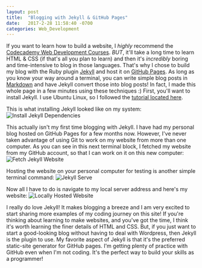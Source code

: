 ```yaml
---
layout: post
title:  "Blogging with Jekyll & GitHub Pages"
date:   2017-2-28 11:58:40 -0700
categories: Web_Development
---
```

If you want to learn how to build a website, I *highly* recommend the [Codecademy Web Development Courses]. *BUT*, it'll take a long time to learn HTML & CSS (if that's all you plan to learn) and then it's *incredibly* boring and time-intensive to blog in those languages. That's why I chose to build my blog with the Ruby plugin [Jekyll] and host it on [GitHub Pages]. As long as you know your way around a terminal, you can write simple blog posts in [Markdown] and have Jekyll convert those into blog posts! In fact, I made this whole page in a few minutes using these techniques :) First, you'll want to install Jekyll. I use Ubuntu Linux, so I followed the [tutorial located here].

This is what installing Jekyll looked like on my system:
![Install Jekyll Dependencies]({{"/assets/blog_with_jekyll/install_jekyll_dependencies.jpg"}})

This actually isn't my first time blogging with Jekyll. I have had my personal blog hosted on GitHub Pages for a few months now. However, I've never taken advantage of using Git to work on my website from more than one computer. As you can see in this next terminal block, I fetched my website from my GitHub account, so that I can work on it on this new computer:
![Fetch Jekyll Website]({{"/assets/blog_with_jekyll/git_clone_website_jekyll.jpg"}})

Hosting the website on your personal computer for testing is another simple terminal command:
![Jekyll Serve]({{"/assets/blog_with_jekyll/bundle_exec_jekyll_serve.jpg"}})

Now all I have to do is navigate to my local server address and here's my website:
![Locally Hosted Website]({{"/assets/blog_with_jekyll/host_at_4000.jpg"}})

I really do love Jekyll! It makes blogging a breeze and I am very excited to start sharing more examples of my coding journey on this site! If you're thinking about learning to make websites, and you've got the time, I think it's worth learning the finer details of HTML and CSS. But, if you just want to start a good-looking blog without having to deal with Wordpress, then Jekyll is the plugin to use. My favorite aspect of Jekyll is that it's the preferred static-site generator for GitHub pages. I'm getting plenty of practice with GitHub even when I'm not coding. It's the perfect way to build your skills as a programmer!


[Codecademy Web Development Courses]:https://www.codecademy.com/catalog/subject/web-development
[Jekyll]:https://jekyllrb.com/
[GitHub Pages]:https://pages.github.com
[Markdown]:https://help.github.com/articles/basic-writing-and-formatting-syntax/
[tutorial located here]:https://jekyllrb.com/docs/installation/#ubuntu
